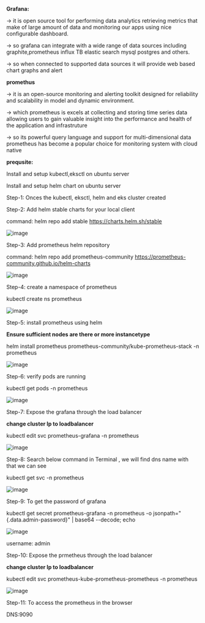**Grafana:**

-> it is open source tool for performing data analytics retrieving metrics that make of large amount of data and monitoring our apps using nice configurable dashboard.

-> so grafana can integrate with a wide range of data sources including graphite,prometheus influx TB elastic search mysql postgres and others.

-> so when connected to supported data sources it will provide web based chart graphs and alert

**promethus**

-> it is an open-source monitoring and alerting toolkit designed for reliability and scalability in model and dynamic environment.

-> which prometheus is excels at collecting and storing time series data allowing users to gain valuable insight into the performance and health of the application and infrastruture 

-> so its powerful query language and support for multi-dimensional data prometheus has become a popular choice for monitoring system with cloud native

**prequsite:**

Install and setup kubectl,eksctl on ubuntu server

Install and setup helm chart on ubuntu server


Step-1: Onces the kubectl, eksctl, helm and eks cluster created 

Step-2: Add helm stable charts for your local client

command: helm repo add stable https://charts.helm.sh/stable

![image](https://github.com/user-attachments/assets/437fbad8-b2af-4be2-bfba-aa9b3d0474d5)

Step-3: Add prometheus helm repository 

command: helm repo add prometheus-community https://prometheus-community.github.io/helm-charts

![image](https://github.com/user-attachments/assets/3bfa4142-defb-4772-acf1-f4d34a601d31)

Step-4: create a namespace of prometheus

kubectl create ns prometheus

![image](https://github.com/user-attachments/assets/a10bd0ca-ba57-4727-97b9-0f078236dd0d)

Step-5: install prometheus using helm 

**Ensure sufficient nodes are there or more instancetype** 

helm install prometheus prometheus-community/kube-prometheus-stack -n prometheus

![image](https://github.com/user-attachments/assets/40a1da24-3850-4254-b251-067c333384c0)

Step-6: verify pods are running

kubectl get pods -n prometheus

![image](https://github.com/user-attachments/assets/94a0d133-8a04-47a5-aefc-026b650a3f32)

Step-7: Expose the  grafana through the load balancer

**change cluster Ip to loadbalancer**

kubectl edit svc prometheus-grafana -n prometheus

![image](https://github.com/user-attachments/assets/430ceb59-bf01-452d-9ad4-808ce5de15a4)

Step-8: Search below command in Terminal , we will find dns name with that we can see

kubectl get svc -n prometheus

![image](https://github.com/user-attachments/assets/5e9f2747-7ba4-4082-b973-16215d3c597f)

Step-9: To get the password of grafana

kubectl get secret prometheus-grafana -n prometheus -o jsonpath="{.data.admin-password}" | base64 --decode; echo

![image](https://github.com/user-attachments/assets/1cb2afb9-fd38-4b67-a43b-881720635bf1)

username: admin

Step-10:  Expose the  prmetheus through the load balancer

**change cluster Ip to loadbalancer**

kubectl edit svc prometheus-kube-prometheus-prometheus -n prometheus

![image](https://github.com/user-attachments/assets/945d3cb0-c8d4-4f4e-b9df-6afe92051ff3)

Step-11: To access the prometheus in the browser

DNS:9090



